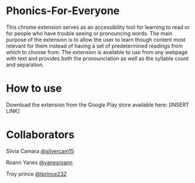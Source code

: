# Phonics-For-Everyone

This chrome extension serves as an accessibility tool for learning to read or for people who have trouble seeing or pronouncing words. The main purpose of the extension is to allow the user to learn though content most relevant for them instead of having a set of predetermined readings from which to choose from. The extension is available to use from any webpage with text and provides both the pronounciation as well as the syllable count and separation. 

# How to use

Download the extension from the Google Play store available here: 
[INSERT LINK]

# Collaborators

Silvia Camara [@silvercam15](https://github.com/silvercam15)

Roann Yanes [@yanesroann](https://github.com/yanesroann)

Troy prince [@tprince232](https://github.com/tprince232)
